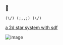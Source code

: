 ### 👋 

```
(\/) (;,,;) (\/)
```

[a 2d star system with sdf](https://gistpreview.github.io/?c96ee155ffdfead2b33fdfec575b8aff)

![image](https://github.com/user-attachments/assets/e95a72d4-679a-4848-ad18-a77e4e6074e0)


<!--
**andijcr/andijcr** is a ✨ _special_ ✨ repository because its `README.md` (this file) appears on your GitHub profile.

Here are some ideas to get you started:

- 🔭 I’m currently working on ...
- 🌱 I’m currently learning ...
- 👯 I’m looking to collaborate on ...
- 🤔 I’m looking for help with ...
- 💬 Ask me about ...
- 📫 How to reach me: ...
- 😄 Pronouns: ...
- ⚡ Fun fact: ...
-->
